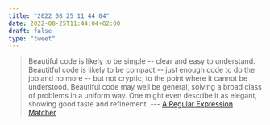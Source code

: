 ```yaml
---
title: "2022 08 25 11 44 04"
date: 2022-08-25T11:44:04+02:00
draft: false
type: "tweet"
---
```


> Beautiful code is likely to be simple -- clear and easy to understand. Beautitful code is likely to be compact -- just enough code to do the job and no more -- but not cryptic, to the point where it cannot be understood. Beautiful code may well be general, solving a broad class of problems in a uniform way. One might even describe it as elegant, showing good taste and refinement. --- [A Regular Expression Matcher](https://www.cs.princeton.edu/courses/archive/spr09/cos333/beautiful.html)
